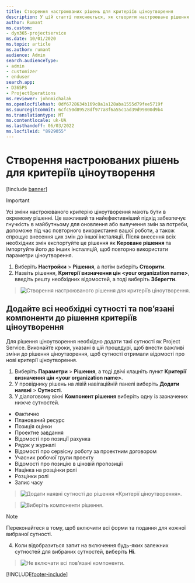 ```yaml
---
title: Створення настроюваних рішень для критеріїв ціноутворення
description: У цій статті пояснюється, як створити настроюване рішення під час створення настроюваних цінових параметрів.
author: Rumant
ms.custom:
- dyn365-projectservice
ms.date: 10/01/2020
ms.topic: article
ms.author: rumant
audience: Admin
search.audienceType:
- admin
- customizer
- enduser
search.app:
- D365PS
- ProjectOperations
ms.reviewer: johnmichalak
ms.openlocfilehash: 0df6728634b169c8a1a128aba1555d79fee5719f
ms.sourcegitcommit: 6cfc50d89528df977a8f6a55c1ad39d99800d9b4
ms.translationtype: MT
ms.contentlocale: uk-UA
ms.lasthandoff: 06/03/2022
ms.locfileid: "8929055"
---
```

# <a name="create-custom-solutions-for-pricing-dimensions"></a>Створення настроюваних рішень для критеріїв ціноутворення

[!include [banner](../includes/psa-now-project-operations.md)]

> [!IMPORTANT]
> Усі зміни настроюваного критерію ціноутворення мають бути в окремому рішенні. Це важливий та найефективніший підхід забезпечує гнучкість в майбутньому для оновлення або вилучення змін за потреби, допоможе під час повторного використання вашої роботи, а також спрощує внесення цих змін до іншої інсталяції. Після внесення всіх необхідних змін експортуйте це рішення як **Кероване рішення** та імпортуйте його до інших інсталяцій, щоб повторно використати параметри ціноутворення.

1. Виберіть **Настройки** > **Рішення**, а потім виберіть **Створити**. 
2. Назвіть рішення, **Критерії визначення цін \<your organization name>**, введіть решту необхідних відомостей, а тоді виберіть **Зберегти**.

> ![Створення настроюваного рішення для критеріїв ціноутворення.](media/Creation-of-custom-pricing-dimension-solution.PNG)
  
## <a name="add-all-required-entities-and-related-components-to-the-pricing-dimension-solution"></a>Додайте всі необхідні сутності та пов’язані компоненти до рішення критеріїв ціноутворення
Для рішення ціноутворення необхідно додати такі сутності як Project Service. Виконайте кроки, указані в цій процедурі, щоб внести важливі зміни до рішення ціноутворення, щоб сутності отримали відомості про нові критерії ціноутворення.

1. Виберіть **Параметри** > **Рішення**, а тоді двічі клацніть пункт **Критерії визначення цін \<your organization name>**. 
2. У провіднику рішень на лівій навігаційній панелі виберіть **Додати наявні** > **Сутності**.
3. У діалоговому вікні **Компонент рішення** виберіть одну із зазначених нижче сутностей.

- Фактично
- Планований ресурс
- Позиція оцінки
- Проектне завдання
- Відомості про позиції рахунка
- Рядок у журналі
- Відомості про сервісну роботу за проектним договором
- Учасник робочої групи проекту
- Відомості про позицію в ціновій пропозиції
- Націнка на розцінки ролі
- Розцінки ролі 
- Запис часу 

> ![Додати наявні сутності до рішення «Критерії ціноутворення».](media/Existing-entities-to-PD-solution.png)

> ![Виберіть компоненти рішення.](media/Dimension-Components.png)

> [!NOTE]
> Переконайтеся в тому, щоб включити всі форми та подання для кожної вибраної сутності.

4. Коли відобразиться запит на включення будь-яких залежних сутностей для вибраних сутностей, виберіть **Ні**.

> ![Не включати всі пов’язані компоненти.](media/Do-not-include-required.png)




[!INCLUDE[footer-include](../includes/footer-banner.md)]
